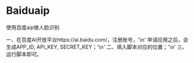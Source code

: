 # Baiduaip
使用百度aip做人脸识别

一、在百度AI开放平台https://ai.baidu.com/，注册账号，'\n'
申请应用之后，会生成APP_ID, API_KEY, SECRET_KEY；'\n'
二、填入脚本对应的位置；'\n'
三、运行脚本即可。
